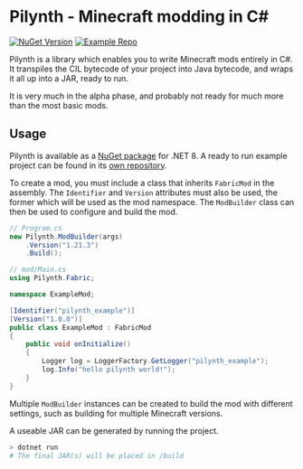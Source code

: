 # Pilynth - Minecraft modding in C#
[![NuGet Version](https://img.shields.io/nuget/v/Pilynth?logo=nuget&color=blue)](https://www.nuget.org/packages/Pilynth)
[![Example Repo](https://img.shields.io/badge/example-pilynth--example-%230d1117?logo=github)](https://github.com/LameGrape/pilynth-example)

Pilynth is a library which enables you to write Minecraft mods entirely in C#. It transpiles the CIL bytecode of your project into Java bytecode, and wraps it all up into a JAR, ready to run.

It is very much in the alpha phase, and probably not ready for much more than the most basic mods.

## Usage
Pilynth is available as a [NuGet package](https://www.nuget.org/packages/Pilynth) for .NET 8. A ready to run example project can be found in its [own repository](https://github.com/LameGrape/pilynth-example).

To create a mod, you must include a class that inherits `FabricMod` in the assembly. The `Identifier` and `Version` attributes must also be used, the former which will be used as the mod namespace. The `ModBuilder` class can then be used to configure and build the mod.
```cs
// Program.cs
new Pilynth.ModBuilder(args)
    .Version("1.21.3")
    .Build();
```
```cs
// mod/Main.cs
using Pilynth.Fabric;

namespace ExampleMod;

[Identifier("pilynth_example")]
[Version("1.0.0")]
public class ExampleMod : FabricMod
{
    public void onInitialize()
    {
        Logger log = LoggerFactory.GetLogger("pilynth_example");
        log.Info("hello pilynth world!");
    }
}
```
Multiple `ModBuilder` instances can be created to build the mod with different settings, such as building for multiple Minecraft versions.

A useable JAR can be generated by running the project. 
```sh
> dotnet run
# The final JAR(s) will be placed in /build
```
